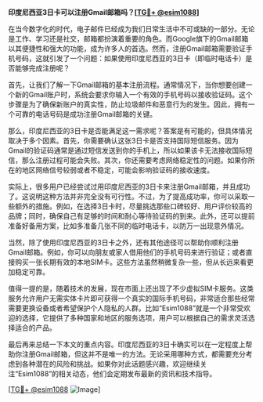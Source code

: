 **印度尼西亚3日卡可以注册Gmail邮箱吗？[[TG💪+ @esim1088](https://t.me/s/esim1088)]**

在当今数字化的时代，电子邮件已经成为我们日常生活中不可或缺的一部分。无论是工作、学习还是社交，邮箱都扮演着重要的角色。而Google旗下的Gmail邮箱以其便捷性和强大的功能，成为许多人的首选。然而，注册Gmail邮箱需要验证手机号码，这就引发了一个问题：如果使用印度尼西亚的3日卡（即临时电话卡）是否能够完成注册呢？

首先，让我们了解一下Gmail邮箱的基本注册流程。通常情况下，当你想要创建一个新的Gmail账户时，系统会要求你输入一个有效的手机号码以接收验证码。这个步骤是为了确保新账户的真实性，防止垃圾邮件和恶意行为的发生。因此，拥有一个可靠的电话号码是成功注册Gmail邮箱的关键。

那么，印度尼西亚的3日卡是否能满足这一需求呢？答案是有可能的，但具体情况取决于多个因素。首先，你需要确认这张3日卡是否支持国际短信服务。因为Gmail的验证码通常是通过短信发送到你的手机上，所以如果该卡无法接收国际短信，那么注册过程可能会失败。其次，你还需要考虑网络稳定性的问题。如果你所在的地区网络信号较弱或者不稳定，可能会影响验证码的接收速度。

实际上，很多用户已经尝试过用印度尼西亚的3日卡来注册Gmail邮箱，并且成功了。这说明这种方法并非完全没有可行性。不过，为了提高成功率，你可以采取一些额外的措施。例如，在选择3日卡时，尽量挑选那些口碑较好、用户评价较高的品牌；同时，确保自己有足够的时间和耐心等待验证码的到来。此外，还可以提前准备好备用方案，比如多准备几张不同的临时电话卡，以防万一出现意外情况。

当然，除了使用印度尼西亚的3日卡之外，还有其他途径可以帮助你顺利注册Gmail邮箱。例如，你可以向朋友或家人借用他们的手机号码来进行验证；或者直接购买一张长期有效的本地SIM卡。这些方法虽然稍微复杂一些，但从长远来看更加稳定可靠。

值得一提的是，随着技术的发展，现在市面上还出现了不少虚拟SIM卡服务。这类服务允许用户无需实体卡片即可获得一个真实的国际手机号码，非常适合那些经常需要更换设备或者希望保护个人隐私的人群。比如“Esim1088”就是一个非常受欢迎的选择，它提供了多种国家和地区的服务选项，用户可以根据自己的需求灵活选择适合的产品。

最后再来总结一下本文的重点内容。印度尼西亚的3日卡确实可以在一定程度上帮助你注册Gmail邮箱，但这并不是唯一的方法。无论采用哪种方式，都需要充分考虑到各种潜在的风险和挑战。如果你对此话题感兴趣，欢迎继续关注“Esim1088”的相关动态，他们会定期发布最新的资讯和技术指导。

[[TG💪+ @esim1088](https://t.me/s/esim1088) ![Image](https://i.postimg.cc/4NQfJmqS/Snipaste-2025-05-13-00-14-12.png)]